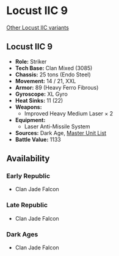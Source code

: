 # Locust IIC 9

[Other Locust IIC variants](../locust_iic.md)

## Locust IIC 9
- **Role:** Striker
- **Tech Base:** Clan Mixed (3085)
- **Chassis:** 25 tons (Endo Steel)
- **Movement:** 14 / 21, XXL
- **Armor:** 89 (Heavy Ferro Fibrous)
- **Gyroscope:** XL Gyro
- **Heat Sinks:** 11 (22)
- **Weapons:**
  - Improved Heavy Medium Laser × 2
- **Equipment:**
  - Laser Anti-Missile System
- **Sources:** Dark Age, [Master Unit List](http://masterunitlist.info/Unit/Details/1922/locust-iic-9)
- **Battle Value:** 1133

## Availability

### Early Republic
- Clan Jade Falcon

### Late Republic
- Clan Jade Falcon

### Dark Ages
- Clan Jade Falcon

